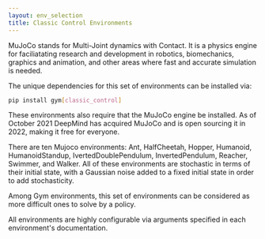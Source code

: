 ```yaml
---
layout: env_selection
title: Classic Control Environments
---
```

<div class="selection-content" markdown="1">

MuJoCo stands for Multi-Joint dynamics with Contact. It is a physics engine for faciliatating research and development in robotics, biomechanics, graphics and animation, and other areas where fast and accurate simulation is needed.

The unique dependencies for this set of environments can be installed via:

````bash
pip install gym[classic_control]
````

These environments also require that the MuJoCo engine be installed. As of October 2021 DeepMind has acquired MuJoCo and is open sourcing it in 2022, making it free for everyone. 

There are ten Mujoco environments: Ant, HalfCheetah, Hopper, Humanoid, HumanoidStandup, IvertedDoublePendulum, InvertedPendulum, Reacher, Swimmer, and Walker. All of these environments are stochastic in terms of their initial state, with a Gaussian noise added to a fixed initial state in order to add stochasticity.

Among Gym environments, this set of environments can be considered as more difficult ones to solve by a policy.

All environments are highly configurable via arguments specified in each environment's documentation.

</div>

